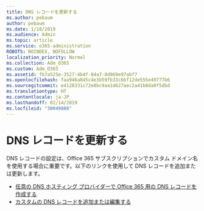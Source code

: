 ```yaml
---
title: DNS レコードを更新する
ms.author: pebaum
author: pebaum
ms.date: 1/18/2019
ms.audience: Admin
ms.topic: article
ms.service: o365-administration
ROBOTS: NOINDEX, NOFOLLOW
localization_priority: Normal
ms.collection: Adm_O365
ms.custom: Adm_O365
ms.assetid: fb7a525e-3527-4b4f-84a7-8d969e97abf7
ms.openlocfilehash: faa946a845c4e3b59fb33c6bf12de555e49777b6
ms.sourcegitcommit: e4128331c72e8bc9aa1d627aec2a41b8da0f5dbd
ms.translationtype: HT
ms.contentlocale: ja-JP
ms.lasthandoff: 02/14/2019
ms.locfileid: "30049808"
---
```

# <a name="update-dns-records"></a>DNS レコードを更新する
DNS レコードの設定は、Office 365 サブスクリプションでカスタム ドメイン名を使用する場合に重要です。以下のリンクを使用して DNS レコードを追加または更新します。
  
- [任意の DNS ホスティング プロバイダーで Office 365 用の DNS レコードを作成する](https://docs.microsoft.com/office365/admin/get-help-with-domains/create-dns-records-at-any-dns-hosting-provider)  
- [カスタムの DNS レコードを追加または編集する](https://support.office.com/article/AF00A516-DD39-4EDA-AF3E-1EAF686C8DC9)